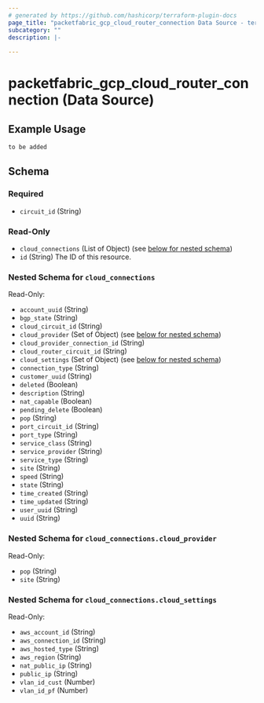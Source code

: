 ```yaml
---
# generated by https://github.com/hashicorp/terraform-plugin-docs
page_title: "packetfabric_gcp_cloud_router_connection Data Source - terraform-provider-packetfabric"
subcategory: ""
description: |-
  
---
```


# packetfabric_gcp_cloud_router_connection (Data Source)


## Example Usage

```terraform
to be added
```




<!-- schema generated by tfplugindocs -->
## Schema

### Required

- `circuit_id` (String)

### Read-Only

- `cloud_connections` (List of Object) (see [below for nested schema](#nestedatt--cloud_connections))
- `id` (String) The ID of this resource.

<a id="nestedatt--cloud_connections"></a>
### Nested Schema for `cloud_connections`

Read-Only:

- `account_uuid` (String)
- `bgp_state` (String)
- `cloud_circuit_id` (String)
- `cloud_provider` (Set of Object) (see [below for nested schema](#nestedobjatt--cloud_connections--cloud_provider))
- `cloud_provider_connection_id` (String)
- `cloud_router_circuit_id` (String)
- `cloud_settings` (Set of Object) (see [below for nested schema](#nestedobjatt--cloud_connections--cloud_settings))
- `connection_type` (String)
- `customer_uuid` (String)
- `deleted` (Boolean)
- `description` (String)
- `nat_capable` (Boolean)
- `pending_delete` (Boolean)
- `pop` (String)
- `port_circuit_id` (String)
- `port_type` (String)
- `service_class` (String)
- `service_provider` (String)
- `service_type` (String)
- `site` (String)
- `speed` (String)
- `state` (String)
- `time_created` (String)
- `time_updated` (String)
- `user_uuid` (String)
- `uuid` (String)

<a id="nestedobjatt--cloud_connections--cloud_provider"></a>
### Nested Schema for `cloud_connections.cloud_provider`

Read-Only:

- `pop` (String)
- `site` (String)


<a id="nestedobjatt--cloud_connections--cloud_settings"></a>
### Nested Schema for `cloud_connections.cloud_settings`

Read-Only:

- `aws_account_id` (String)
- `aws_connection_id` (String)
- `aws_hosted_type` (String)
- `aws_region` (String)
- `nat_public_ip` (String)
- `public_ip` (String)
- `vlan_id_cust` (Number)
- `vlan_id_pf` (Number)


